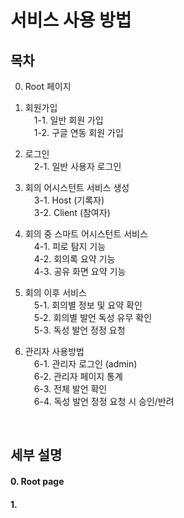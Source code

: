 # 서비스 사용 방법

## 목차

0. Root 페이지
1. 회원가입<br/>
&emsp;1-1. 일반 회원 가입<br/>
&emsp;1-2. 구글 연동 회원 가입<br/>
2. 로그인<br/>
&emsp;2-1. 일반 사용자 로그인<br/>
3. 회의 어시스턴트 서비스 생성<br/>
&emsp;3-1. Host (기록자)<br/>
&emsp;3-2. Client (참여자)<br/>
4. 회의 중 스마트 어시스턴트 서비스<br/>
&emsp;4-1. 피로 탐지 기능<br/>
&emsp;4-2. 회의록 요약 기능<br/>
&emsp;4-3. 공유 화면 요약 기능<br/>
5. 회의 이후 서비스<br/>
&emsp;5-1. 회의별 정보 및 요약 확인<br/>
&emsp;5-2. 회의별 발언 독성 유무 확인<br/>
&emsp;5-3. 독성 발언 정정 요청<br/>

6. 관리자 사용방법<br/>
&emsp;6-1. 관리자 로그인 (admin)<br/>
&emsp;6-2. 관리자 페이지 통계 <br/>
&emsp;6-3. 전체 발언 확인<br/>
&emsp;6-4. 독성 발언 정정 요청 시 승인/반려<br/>
<br/>

## 세부 설명

#### 0. Root page

#### 1. 
